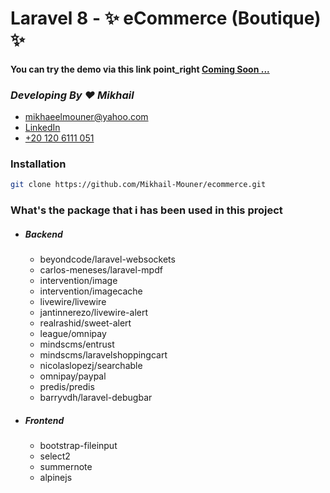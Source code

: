 #  Laravel 8 - ✨ eCommerce (Boutique) ✨
#### You can try the demo via this link point_right <a href="#">Coming Soon ...</a>

### _Developing By ♥ Mikhail_

- [mikhaeelmouner@yahoo.com](mailto:mikhaeelmouner@yahoo.com)
- [LinkedIn](http://linkedin.com/in/mikhail-mouner)
- [+20 120 6111 051](tel:+201206111051)

### Installation

```sh
git clone https://github.com/Mikhail-Mouner/ecommerce.git
```

### What's the package that i has been used in this project

- ##### Backend
    * beyondcode/laravel-websockets
    * carlos-meneses/laravel-mpdf
    * intervention/image
    * intervention/imagecache
    * livewire/livewire
    * jantinnerezo/livewire-alert
    * realrashid/sweet-alert
    * league/omnipay
    * mindscms/entrust
    * mindscms/laravelshoppingcart
    * nicolaslopezj/searchable
    * omnipay/paypal
    * predis/predis
    * barryvdh/laravel-debugbar
- ##### Frontend
    * bootstrap-fileinput
    * select2
    * summernote
    * alpinejs
